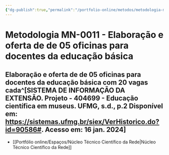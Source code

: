 ```yaml
---
{"dg-publish":true,"permalink":"/portfolio-online/metodos/metodologia-mn-0011-elaboracao-e-oferta-de-de-05-oficinas-para-docentes-da-educacao-basica/","tags":["💼/🎯/🛠️"],"created":"2024-02-05T11:59:49.030-03:00","updated":"2024-02-05T11:35:46.381-03:00"}
---
```



# Metodologia MN-0011 - Elaboração e oferta de de 05 oficinas para docentes da educação básica

## Elaboração e oferta de de 05 oficinas para docentes da educação básica com 20 vagas cada^[SISTEMA DE INFORMAÇÃO DA EXTENSÃO. **Projeto - 404699 - Educação científica em museus**. UFMG, s.d., p.2 Disponível em: <https://sistemas.ufmg.br/siex/VerHistorico.do?id=90586#>. Acesso em: 16 jan. 2024]

- [[Portfólio online/Espaços/Núcleo Técnico Científico da Rede\|Núcleo Técnico Científico da Rede]] 